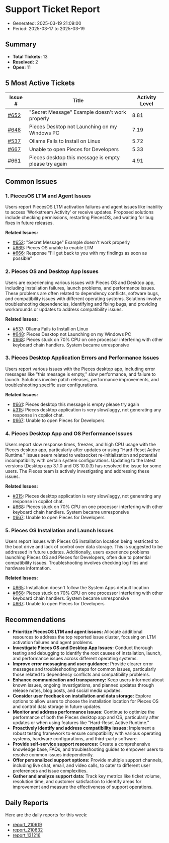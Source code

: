 # Support Ticket Report
- Generated: 2025-03-19 21:09:00
- Period: 2025-03-17 to 2025-03-19

## Summary
- **Total Tickets:** 13
- **Resolved:** 2
- **Open:** 11

## 5 Most Active Tickets
| Issue # | Title | Activity Level |
|---------|-------|----------------|
| [#652](https://github.com/pieces-app/support/issues/652) | "Secret Message" Example doesn't work properly | 8.81 |
| [#648](https://github.com/pieces-app/support/issues/648) | Pieces Desktop not Launching on my Windows PC | 7.19 |
| [#537](https://github.com/pieces-app/support/issues/537) | Ollama Fails to Install on Linux | 5.72 |
| [#667](https://github.com/pieces-app/support/issues/667) | Unable to open Pieces for Developers | 5.33 |
| [#661](https://github.com/pieces-app/support/issues/661) | Pieces desktop this message is empty please try again | 4.91 |

## Common Issues
### 1. PiecesOS LTM and Agent Issues
Users report PiecesOS LTM activation failures and agent issues like inability to access 'Workstream Activity' or receive updates. Proposed solutions include checking permissions, restarting PiecesOS, and waiting for bug fixes in future releases.

**Related Issues:**
- [#652](https://github.com/pieces-app/support/issues/652): "Secret Message" Example doesn't work properly
- [#669](https://github.com/pieces-app/support/issues/669): Pieces OS unable to enable LTM
- [#666](https://github.com/pieces-app/support/issues/666): Response "I'll get back to you with my findings as soon as possible"

### 2. Pieces OS and Desktop App Issues
Users are experiencing various issues with Pieces OS and Desktop app, including installation failures, launch problems, and performance issues. These problems are often related to dependency conflicts, software bugs, and compatibility issues with different operating systems. Solutions involve troubleshooting dependencies, identifying and fixing bugs, and providing workarounds or updates to address compatibility issues.

**Related Issues:**
- [#537](https://github.com/pieces-app/support/issues/537): Ollama Fails to Install on Linux
- [#648](https://github.com/pieces-app/support/issues/648): Pieces Desktop not Launching on my Windows PC
- [#668](https://github.com/pieces-app/support/issues/668): Pieces stuck on 70% CPU on one processor interfering with other keyboard chain handlers. System became unresponsive

### 3. Pieces Desktop Application Errors and Performance Issues
Users report various issues with the Pieces desktop app, including error messages like "this message is empty," slow performance, and failure to launch. Solutions involve patch releases, performance improvements, and troubleshooting specific user configurations.

**Related Issues:**
- [#661](https://github.com/pieces-app/support/issues/661): Pieces desktop this message is empty please try again
- [#315](https://github.com/pieces-app/support/issues/315): Pieces desktop application is very slow/laggy, not generating any response in copilot chat.
- [#667](https://github.com/pieces-app/support/issues/667): Unable to open Pieces for Developers

### 4. Pieces Desktop App and OS Performance Issues
Users report slow response times, freezes, and high CPU usage with the Pieces desktop app, particularly after updates or using "Hard-Reset Active Runtime." Issues seem related to websocket re-initialization and potential incompatibility with certain system configurations.  Updating to the latest versions (Desktop app 3.1.0 and OS 10.0.3) has resolved the issue for some users.  The Pieces team is actively investigating and addressing these issues.

**Related Issues:**
- [#315](https://github.com/pieces-app/support/issues/315): Pieces desktop application is very slow/laggy, not generating any response in copilot chat.
- [#668](https://github.com/pieces-app/support/issues/668): Pieces stuck on 70% CPU on one processor interfering with other keyboard chain handlers. System became unresponsive
- [#667](https://github.com/pieces-app/support/issues/667): Unable to open Pieces for Developers

### 5. Pieces OS Installation and Launch Issues
Users report issues with Pieces OS installation location being restricted to the boot drive and lack of control over data storage.  This is suggested to be addressed in future updates. Additionally, users experience problems launching Pieces OS and Pieces for Developers, often due to potential compatibility issues.  Troubleshooting involves checking log files and hardware information.

**Related Issues:**
- [#665](https://github.com/pieces-app/support/issues/665): Installation doesn't follow the System Apps default location
- [#668](https://github.com/pieces-app/support/issues/668): Pieces stuck on 70% CPU on one processor interfering with other keyboard chain handlers. System became unresponsive
- [#667](https://github.com/pieces-app/support/issues/667): Unable to open Pieces for Developers


## Recommendations
- **Prioritize PiecesOS LTM and agent issues:** Allocate additional resources to address the top reported issue cluster, focusing on LTM activation failures and agent problems.
- **Investigate Pieces OS and Desktop App Issues:** Conduct thorough testing and debugging to identify the root causes of installation, launch, and performance issues across different operating systems.
- **Improve error messaging and user guidance:** Provide clearer error messages and troubleshooting steps for common issues, particularly those related to dependency conflicts and compatibility problems.
- **Enhance communication and transparency:** Keep users informed about known issues, ongoing investigations, and planned updates through release notes, blog posts, and social media updates.
- **Consider user feedback on installation and data storage:** Explore options to allow users to choose the installation location for Pieces OS and control data storage in future updates.
- **Monitor and address performance issues:** Continue to optimize the performance of both the Pieces desktop app and OS, particularly after updates or when using features like "Hard-Reset Active Runtime."
- **Proactively identify and address compatibility issues:** Implement a robust testing framework to ensure compatibility with various operating systems, hardware configurations, and third-party software.
- **Provide self-service support resources:** Create a comprehensive knowledge base, FAQs, and troubleshooting guides to empower users to resolve common issues independently.
- **Offer personalized support options:** Provide multiple support channels, including live chat, email, and video calls, to cater to different user preferences and issue complexities.
- **Gather and analyze support data:** Track key metrics like ticket volume, resolution time, and customer satisfaction to identify areas for improvement and measure the effectiveness of support operations.

## Daily Reports
Here are the daily reports for this week:

- [report_210619](daily/2025-03-18/report_210619.md)
- [report_210632](daily/2025-03-19/report_210632.md)
- [report_131216](daily/2025-03-19/report_131216.md)
